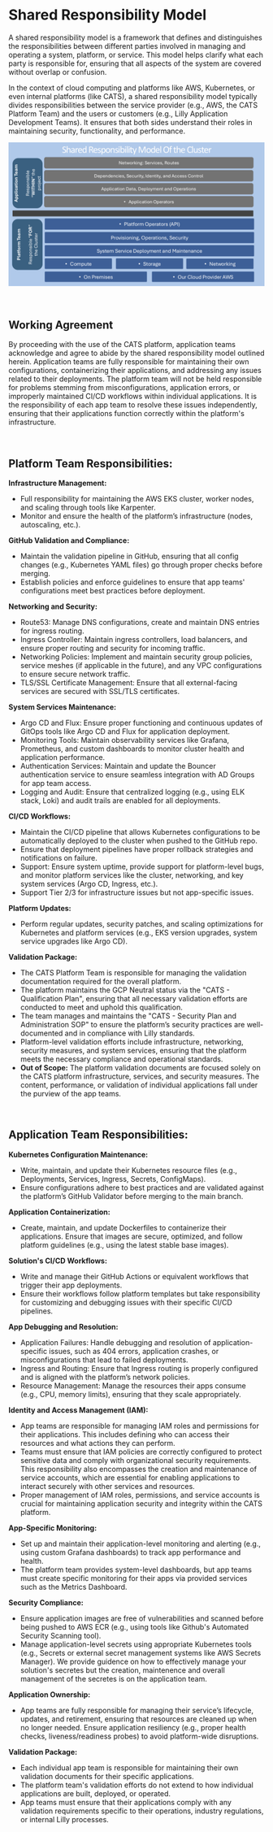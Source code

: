 # Shared Responsibility Model

A shared responsibility model is a framework that defines and distinguishes the responsibilities between different parties involved in managing and operating a system, platform, or service. This model helps clarify what each party is responsible for, ensuring that all aspects of the system are covered without overlap or confusion.

In the context of cloud computing and platforms like AWS, Kubernetes, or even internal platforms (like CATS), a shared responsibility model typically divides responsibilities between the service provider (e.g., AWS, the CATS Platform Team) and the users or customers (e.g., Lilly Application Development Teams). It ensures that both sides understand their roles in maintaining security, functionality, and performance.

![Pod Icon](screenshots/SharedResponsibilityModel.png)

<br />

## Working Agreement

By proceeding with the use of the CATS platform, application teams acknowledge and agree to abide by the shared responsibility model outlined herein. Application teams are fully responsible for maintaining their own configurations, containerizing their applications, and addressing any issues related to their deployments. The platform team will not be held responsible for problems stemming from misconfigurations, application errors, or improperly maintained CI/CD workflows within individual applications. It is the responsibility of each app team to resolve these issues independently, ensuring that their applications function correctly within the platform's infrastructure.

<br />

## Platform Team Responsibilities:

**Infrastructure Management:**

- Full responsibility for maintaining the AWS EKS cluster, worker nodes, and scaling through tools like Karpenter.
- Monitor and ensure the health of the platform’s infrastructure (nodes, autoscaling, etc.).

**GitHub Validation and Compliance:**

- Maintain the validation pipeline in GitHub, ensuring that all config changes (e.g., Kubernetes YAML files) go through proper checks before merging.
- Establish policies and enforce guidelines to ensure that app teams' configurations meet best practices before deployment.

**Networking and Security:**

- Route53: Manage DNS configurations, create and maintain DNS entries for ingress routing.
- Ingress Controller: Maintain ingress controllers, load balancers, and ensure proper routing and security for incoming traffic.
- Networking Policies: Implement and maintain security group policies, service meshes (if applicable in the future), and any VPC configurations to ensure secure network traffic.
- TLS/SSL Certificate Management: Ensure that all external-facing services are secured with SSL/TLS certificates.

**System Services Maintenance:**

- Argo CD and Flux: Ensure proper functioning and continuous updates of GitOps tools like Argo CD and Flux for application deployment.
- Monitoring Tools: Maintain observability services like Grafana, Prometheus, and custom dashboards to monitor cluster health and application performance.
- Authentication Services: Maintain and update the Bouncer authentication service to ensure seamless integration with AD Groups for app team access.
- Logging and Audit: Ensure that centralized logging (e.g., using ELK stack, Loki) and audit trails are enabled for all deployments.

**CI/CD Workflows:**

- Maintain the CI/CD pipeline that allows Kubernetes configurations to be automatically deployed to the cluster when pushed to the GitHub repo.
- Ensure that deployment pipelines have proper rollback strategies and notifications on failure.
- Support:
Ensure system uptime, provide support for platform-level bugs, and monitor platform services like the cluster, networking, and key system services (Argo CD, Ingress, etc.).
- Support Tier 2/3 for infrastructure issues but not app-specific issues.

**Platform Updates:**

- Perform regular updates, security patches, and scaling optimizations for Kubernetes and platform services (e.g., EKS version upgrades, system service upgrades like Argo CD).

**Validation Package:**

- The CATS Platform Team is responsible for managing the validation documentation required for the overall platform.
- The platform maintains the GCP Neutral status via the "CATS - Qualification Plan", ensuring that all necessary validation efforts are conducted to meet and uphold this qualification.
- The team manages and maintains the "CATS - Security Plan and Administration SOP" to ensure the platform’s security practices are well-documented and in compliance with Lilly standards.
- Platform-level validation efforts include infrastructure, networking, security measures, and system services, ensuring that the platform meets the necessary compliance and operational standards.
- **Out of Scope:** The platform validation documents are focused solely on the CATS platform infrastructure, services, and security measures. The content, performance, or validation of individual applications fall under the purview of the app teams.

<br />

## Application Team Responsibilities:

**Kubernetes Configuration Maintenance:**

- Write, maintain, and update their Kubernetes resource files (e.g., Deployments, Services, Ingress, Secrets, ConfigMaps).
- Ensure configurations adhere to best practices and are validated against the platform’s GitHub Validator before merging to the main branch.

**Application Containerization:**

- Create, maintain, and update Dockerfiles to containerize their applications.
Ensure that images are secure, optimized, and follow platform guidelines (e.g., using the latest stable base images).

**Solution's CI/CD Workflows:**

- Write and manage their GitHub Actions or equivalent workflows that trigger their app deployments.
- Ensure their workflows follow platform templates but take responsibility for customizing and debugging issues with their specific CI/CD pipelines.

**App Debugging and Resolution:**
- Application Failures: Handle debugging and resolution of application-specific issues, such as 404 errors, application crashes, or misconfigurations that lead to failed deployments.
- Ingress and Routing: Ensure that Ingress routing is properly configured and is aligned with the platform’s network policies.
- Resource Management: Manage the resources their apps consume (e.g., CPU, memory limits), ensuring that they scale appropriately.

**Identity and Access Management (IAM):**

- App teams are responsible for managing IAM roles and permissions for their applications. This includes defining who can access their resources and what actions they can perform. 
- Teams must ensure that IAM policies are correctly configured to protect sensitive data and comply with organizational security requirements. This responsibility also encompasses the creation and maintenance of service accounts, which are essential for enabling applications to interact securely with other services and resources. 
- Proper management of IAM roles, permissions, and service accounts is crucial for maintaining application security and integrity within the CATS platform.

**App-Specific Monitoring:**

- Set up and maintain their application-level monitoring and alerting (e.g., using custom Grafana dashboards) to track app performance and health.
- The platform team provides system-level dashboards, but app teams must create specific monitoring for their apps via provided services such as the Metrics Dashboard. 

**Security Compliance:**

- Ensure application images are free of vulnerabilities and scanned before being pushed to AWS ECR (e.g., using tools like Github's Automated Security Scanning tool).
- Manage application-level secrets using appropriate Kubernetes tools (e.g., Secrets or external secret management systems like AWS Secrets Manager). We provide guidence on how to effectively manage your solution's secretes but the creation, maintenence and overall management of the secretes is on the application team. 

**Application Ownership:**

- App teams are fully responsible for managing their service’s lifecycle, updates, and retirement, ensuring that resources are cleaned up when no longer needed.
Ensure application resiliency (e.g., proper health checks, liveness/readiness probes) to avoid platform-wide disruptions.

**Validation Package:**

- Each individual app team is responsible for maintaining their own validation documents for their specific applications.
- The platform team's validation efforts do not extend to how individual applications are built, deployed, or operated.
- App teams must ensure that their applications comply with any validation requirements specific to their operations, industry regulations, or internal Lilly processes.

